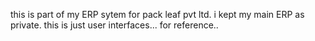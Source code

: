 this is part of my ERP sytem  for pack leaf pvt ltd. i kept my main ERP as private. this is just user interfaces... for reference..
